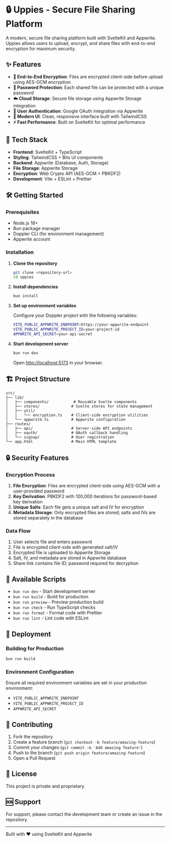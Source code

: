 # 🔒 Uppies - Secure File Sharing Platform

A modern, secure file sharing platform built with SvelteKit and Appwrite. Uppies allows users to upload, encrypt, and share files with end-to-end encryption for maximum security.

## ✨ Features

- **🔐 End-to-End Encryption**: Files are encrypted client-side before upload using AES-GCM encryption
- **🔑 Password Protection**: Each shared file can be protected with a unique password
- **☁️ Cloud Storage**: Secure file storage using Appwrite Storage integration
- **👤 User Authentication**: Google OAuth integration via Appwrite
- **🎨 Modern UI**: Clean, responsive interface built with TailwindCSS
- **⚡ Fast Performance**: Built on SvelteKit for optimal performance

## 🚀 Tech Stack

- **Frontend**: SvelteKit + TypeScript
- **Styling**: TailwindCSS + Bits UI components
- **Backend**: Appwrite (Database, Auth, Storage)
- **File Storage**: Appwrite Storage
- **Encryption**: Web Crypto API (AES-GCM + PBKDF2)
- **Development**: Vite + ESLint + Prettier

## 🛠️ Getting Started

### Prerequisites

- Node.js 18+
- Bun package manager
- Doppler CLI (for environment management)
- Appwrite account

### Installation

1. **Clone the repository**

   ```bash
   git clone <repository-url>
   cd uppies
   ```

2. **Install dependencies**

   ```bash
   bun install
   ```

3. **Set up environment variables**

   Configure your Doppler project with the following variables:

   ```bash
   VITE_PUBLIC_APPWRITE_ENDPOINT=https://your-appwrite-endpoint
   VITE_PUBLIC_APPWRITE_PROJECT_ID=your-project-id
   APPWRITE_API_SECRET=your-api-secret
   ```

4. **Start development server**

   ```bash
   bun run dev
   ```

   Open [http://localhost:5173](http://localhost:5173) in your browser.

## 🏗️ Project Structure

```
src/
├── lib/
│   ├── components/           # Reusable Svelte components
│   ├── stores/              # Svelte stores for state management
│   ├── util/
│   │   └── encryption.ts    # Client-side encryption utilities
│   └── appwrite.ts          # Appwrite configuration
├── routes/
│   ├── api/                 # Server-side API endpoints
│   ├── oauth/               # OAuth callback handling
│   └── signup/              # User registration
└── app.html                 # Main HTML template
```

## 🔒 Security Features

### Encryption Process

1. **File Encryption**: Files are encrypted client-side using AES-GCM with a user-provided password
2. **Key Derivation**: PBKDF2 with 100,000 iterations for password-based key derivation
3. **Unique Salts**: Each file gets a unique salt and IV for encryption
4. **Metadata Storage**: Only encrypted files are stored; salts and IVs are stored separately in the database

### Data Flow

1. User selects file and enters password
2. File is encrypted client-side with generated salt/IV
3. Encrypted file is uploaded to Appwrite Storage
4. Salt, IV, and metadata are stored in Appwrite database
5. Share link contains file ID; password required for decryption

## 📝 Available Scripts

- `bun run dev` - Start development server
- `bun run build` - Build for production
- `bun run preview` - Preview production build
- `bun run check` - Run TypeScript checks
- `bun run format` - Format code with Prettier
- `bun run lint` - Lint code with ESLint

## 🚀 Deployment

### Building for Production

```bash
bun run build
```

### Environment Configuration

Ensure all required environment variables are set in your production environment:

- `VITE_PUBLIC_APPWRITE_ENDPOINT`
- `VITE_PUBLIC_APPWRITE_PROJECT_ID`
- `APPWRITE_API_SECRET`

## 🤝 Contributing

1. Fork the repository
2. Create a feature branch (`git checkout -b feature/amazing-feature`)
3. Commit your changes (`git commit -m 'Add amazing feature'`)
4. Push to the branch (`git push origin feature/amazing-feature`)
5. Open a Pull Request

## 📄 License

This project is private and proprietary.

## 🆘 Support

For support, please contact the development team or create an issue in the repository.

---

Built with ❤️ using SvelteKit and Appwrite
